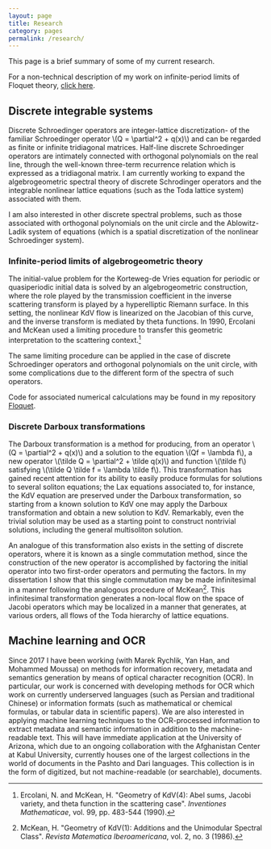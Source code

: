 ```yaml
---
layout: page
title: Research
category: pages
permalink: /research/
---
```


This page is a brief summary of some of my current research.

For a non-technical description of my work on infinite-period limits of Floquet theory, [click here](https://mpdylan.github.io/research/nontech/).

## Discrete integrable systems

Discrete Schroedinger operators are integer-lattice discretization- of the familiar Schroedinger operator \\(Q = \partial^2 + q(x)\\) and can be regarded as finite or infinite tridiagonal matrices.
Half-line discrete Schroedinger operators are intimately connected with orthogonal polynomials on the real line, through the well-known three-term recurrence relation which is expressed as a tridiagonal matrix.
I am currently working to expand the algebrogeometric spectral theory of discrete Schrodinger operators and the integrable nonlinear lattice equations (such as the Toda lattice system) associated with them.

I am also interested in other discrete spectral problems, such as those associated with orthogonal polynomials on the unit circle and the Ablowitz-Ladik system of equations (which is a spatial discretization of the nonlinear Schroedinger system).

### Infinite-period limits of algebrogeometric theory

The initial-value problem for the Korteweg-de Vries equation for periodic or quasiperiodic initial data is solved by an algebrogeometric construction, where the role played by the transmission coefficient in the inverse scattering transform is played by a hyperelliptic Riemann surface.
In this setting, the nonlinear KdV flow is linearized on the Jacobian of this curve, and the inverse transform is mediated by theta functions.
In 1990, Ercolani and McKean used a limiting procedure to transfer this geometric interpretation to the scattering context.[^2]

The same limiting procedure can be applied in the case of discrete Schroedinger operators and orthogonal polynomials on the unit circle, with some complications due to the different form of the spectra of such operators.

Code for associated numerical calculations may be found in my repository [Floquet](https://github.com/mpdylan/Floquet/).

### Discrete Darboux transformations

The Darboux transformation is a method for producing, from an operator \\(Q = \partial^2 + q(x)\\) and a solution to the equation \\(Qf = \lambda f\\), a new operator \\(\tilde Q = \partial^2 + \tilde q(x)\\) and function \\(\tilde f\\) satisfying \\(\tilde Q \tilde f = \lambda \tilde f\\).
This transformation has gained recent attention for its ability to easily produce formulas for solutions to several soliton equations; the Lax equations associated to, for instance, the KdV equation are preserved under the Darboux transformation, so starting from a known solution to KdV one may apply the Darboux transformation and obtain a new solution to KdV.
Remarkably, even the trivial solution may be used as a starting point to construct nontrivial solutions, including the general multisoliton solution.

An analogue of this transformation also exists in the setting of discrete operators, where it is known as a single commutation method, since the construction of the new operator is accomplished by factoring the initial operator into two first-order operators and permuting the factors.
In my dissertation I show that this single commutation may be made infinitesimal in a manner following the analogous procedure of McKean[^1].
This infinitesimal transformation generates a non-local flow on the space of Jacobi operators which may be localized in a manner that generates, at various orders, all flows of the Toda hierarchy of lattice equations.

## Machine learning and OCR

Since 2017 I have been working (with Marek Rychlik, Yan Han, and Mohammed Moussa) on methods for information recovery, metadata and semantics generation by means of optical character recognition (OCR).
In particular, our work is concerned with developing methods for OCR which work on currently underserved languages (such as Persian and traditional Chinese) or information formats (such as mathematical or chemical formulas, or tabular data in scientific papers).
We are also interested in applying machine learning techniques to the OCR-processed information to extract metadata and semantic information in addition to the machine-readable text.
This will have immediate application at the University of Arizona, which due to an ongoing collaboration with the Afghanistan Center at Kabul University, currently houses one of the largest collections in the world of documents in the Pashto and Dari languages.
This collection is in the form of digitized, but not machine-readable (or searchable), documents.

[^1]:McKean, H. "Geometry of KdV(1): Additions and the Unimodular Spectral Class". *Revista Matematica Iberoamericana*, vol. 2, no. 3 (1986).
[^2]:Ercolani, N. and McKean, H. "Geometry of KdV(4): Abel sums, Jacobi variety, and theta function in the scattering case". *Inventiones Mathematicae*, vol. 99, pp. 483-544 (1990).
